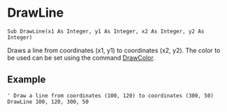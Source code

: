 <!--graphics-->
DrawLine
==========

```eppabasic
Sub DrawLine(x1 As Integer, y1 As Integer, x2 As Integer, y2 As Integer)
```

Draws a line from coordinates (x1, y1) to coordinates (x2, y2).
The color to be used can be set using the command [DrawColor](manual:drawcolor).

<!--- TODO Write this
[Katso, miten EppaBasicissa koordinaatisto toimii](manual:/coordinates).
-->

Example
----------
```eppabasic
' Draw a line from coordinates (100, 120) to coordinates (300, 50)
DrawLine 100, 120, 300, 50
```
